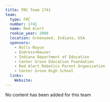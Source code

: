 ```yaml
---
title: FRC Team 1741
team:
  type: FRC
  number: 1741
  name: Red Alert
  rookie_year: 2006
  location: Greenwood, Indiana, USA
  sponsors:
    - Rolls-Royce
    - Endress+Hauser
    - Indiana Department of Education
    - Center Grove Education Foundation
    - Red Alert Robotics Parent Organization
    - Center Grove High School
  links:
    Website: 
---
```

No content has been added for this team